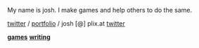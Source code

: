 My name is josh. I make games and help others to do the same.

[twitter](https://twitter.com/wombatstuff) / [portfolio](https://www.google.com) / josh [@] plix.at
<a href="https://twitter.com/wombatstuff" target="_blank">twitter</a>

**[games](games)**
**[writing](writing)**
